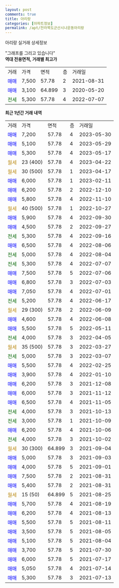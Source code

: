 ```yaml
---
layout: post
comments: true
title: 아리랑
categories: [아파트정보]
permalink: /apt/전라북도군산시나운동아리랑
---
```


아리랑 실거래 상세정보

<script type="text/javascript">
  google.charts.load('current', {'packages':['line', 'corechart']});
  google.charts.setOnLoadCallback(drawChart);

  function drawChart() {
    var data = new google.visualization.DataTable();
    data.addColumn('date', '거래일');
    data.addColumn('number', "매매");
    data.addColumn('number', "전세");
    data.addColumn('number', "전매");

    data.addRows([[new Date(Date.parse("2023-05-30")), 7200, null, null], [new Date(Date.parse("2023-05-29")), 5100, null, null], [new Date(Date.parse("2023-05-17")), 5300, null, null], [new Date(Date.parse("2023-04-22")), null, null, null], [new Date(Date.parse("2023-04-17")), null, null, null], [new Date(Date.parse("2023-02-11")), 6000, null, null], [new Date(Date.parse("2022-12-10")), 6200, null, null], [new Date(Date.parse("2022-11-10")), 5800, null, null], [new Date(Date.parse("2022-10-27")), null, null, null], [new Date(Date.parse("2022-09-30")), 5900, null, null], [new Date(Date.parse("2022-09-27")), 4500, null, null], [new Date(Date.parse("2022-09-16")), null, 5300, null], [new Date(Date.parse("2022-08-06")), 6500, null, null], [new Date(Date.parse("2022-08-04")), null, 5000, null], [new Date(Date.parse("2022-07-07")), null, 5300, null], [new Date(Date.parse("2022-07-06")), 7500, null, null], [new Date(Date.parse("2022-07-03")), 6800, null, null], [new Date(Date.parse("2022-07-01")), 7050, null, null], [new Date(Date.parse("2022-06-17")), null, 5200, null], [new Date(Date.parse("2022-06-09")), null, null, null], [new Date(Date.parse("2022-06-08")), 4600, null, null], [new Date(Date.parse("2022-05-11")), 5500, null, null], [new Date(Date.parse("2022-04-05")), null, 4000, null], [new Date(Date.parse("2022-03-27")), null, null, null], [new Date(Date.parse("2022-03-07")), null, 5000, null], [new Date(Date.parse("2022-02-25")), 5500, null, null], [new Date(Date.parse("2022-01-10")), 3900, null, null], [new Date(Date.parse("2021-12-08")), 6200, null, null], [new Date(Date.parse("2021-11-12")), 6000, null, null], [new Date(Date.parse("2021-11-05")), 6500, null, null], [new Date(Date.parse("2021-10-13")), null, 4000, null], [new Date(Date.parse("2021-10-09")), null, 3000, null], [new Date(Date.parse("2021-10-06")), 6200, null, null], [new Date(Date.parse("2021-10-02")), null, 4000, null], [new Date(Date.parse("2021-09-04")), null, null, null], [new Date(Date.parse("2021-09-03")), 5000, null, null], [new Date(Date.parse("2021-09-01")), 4000, null, null], [new Date(Date.parse("2021-08-31")), 7500, null, null], [new Date(Date.parse("2021-08-31")), 5400, null, null], [new Date(Date.parse("2021-08-25")), null, null, null], [new Date(Date.parse("2021-08-19")), 5700, null, null], [new Date(Date.parse("2021-08-13")), 6200, null, null], [new Date(Date.parse("2021-08-11")), 5500, null, null], [new Date(Date.parse("2021-08-05")), 3500, null, null], [new Date(Date.parse("2021-08-04")), 5100, null, null], [new Date(Date.parse("2021-07-30")), 3700, null, null], [new Date(Date.parse("2021-07-17")), 6000, null, null], [new Date(Date.parse("2021-07-14")), 5050, null, null], [new Date(Date.parse("2021-07-13")), 5300, null, null]]);

    var options = {
      hAxis: {
        format: 'yyyy/MM/dd'
      },    
      lineWidth: 0,
      pointsVisible: true,    
      title: '최근 1년간 유형별 실거래가 분포',
      legend: { position: 'bottom' }
    };

    var formatter = new google.visualization.NumberFormat({pattern:'###,###'} );
    formatter.format(data, 1);
    formatter.format(data, 2);
    
    setTimeout(function() {
        var chart = new google.visualization.LineChart(document.getElementById('columnchart_material'));
        chart.draw(data, (options));
        document.getElementById('loading').style.display = 'none';
    }, 200);
  }
</script>


<div id="loading" style="z-index:20; display: block; margin-left: 0px">"그래프를 그리고 있습니다"</div>
<div id="columnchart_material" style="width: 95%; margin-left: 0px; display: block"></div>
<!-- contents start -->
<b>역대 전용면적, 거래별 최고가</b>
<table class="sortable">
    <tr>
      <td>거래</td>
      <td>가격</td>
      <td>면적</td>
      <td>층</td>
      <td>거래일</td>
    </tr>
        <tr>
          <td><a style="color: blue">매매</a></td>
          <td>7,500</td>
          <td>57.78</td>
          <td>2</td>
          <td>2021-08-31</td>
        </tr>            <tr>
          <td><a style="color: blue">매매</a></td>
          <td>3,100</td>
          <td>64.899</td>
          <td>3</td>
          <td>2020-05-20</td>
        </tr>        
        <tr>
              <td><a style="color: darkgreen">전세</a></td>
              <td>5,300</td>
              <td>57.78</td>
              <td>4</td>
              <td>2022-07-07</td>
            </tr>        
    
</table>

<b>최근 1년간 거래 내역</b>

<table class="sortable">
    <tr>
      <td>거래</td>
      <td>가격</td>
      <td>면적</td>
      <td>층</td>
      <td>거래일</td>
    </tr>
    <tr>
      <td><a style="color: blue">매매</a></td>
      <td>7,200</td>
      <td>57.78</td>
      <td>4</td>
      <td>2023-05-30</td>
    </tr>          <tr>
      <td><a style="color: blue">매매</a></td>
      <td>5,100</td>
      <td>57.78</td>
      <td>4</td>
      <td>2023-05-29</td>
    </tr>          <tr>
      <td><a style="color: blue">매매</a></td>
      <td>5,300</td>
      <td>57.78</td>
      <td>4</td>
      <td>2023-05-17</td>
    </tr>          <tr>
      <td><a style="color: darkgoldenrod">월세</a></td>
      <td>23 (400)</td>
      <td>57.78</td>
      <td>4</td>
      <td>2023-04-22</td>
    </tr>          <tr>
      <td><a style="color: darkgoldenrod">월세</a></td>
      <td>30 (500)</td>
      <td>57.78</td>
      <td>1</td>
      <td>2023-04-17</td>
    </tr>          <tr>
      <td><a style="color: blue">매매</a></td>
      <td>6,000</td>
      <td>57.78</td>
      <td>1</td>
      <td>2023-02-11</td>
    </tr>          <tr>
      <td><a style="color: blue">매매</a></td>
      <td>6,200</td>
      <td>57.78</td>
      <td>2</td>
      <td>2022-12-10</td>
    </tr>          <tr>
      <td><a style="color: blue">매매</a></td>
      <td>5,800</td>
      <td>57.78</td>
      <td>4</td>
      <td>2022-11-10</td>
    </tr>          <tr>
      <td><a style="color: darkgoldenrod">월세</a></td>
      <td>40 (500)</td>
      <td>57.78</td>
      <td>1</td>
      <td>2022-10-27</td>
    </tr>          <tr>
      <td><a style="color: blue">매매</a></td>
      <td>5,900</td>
      <td>57.78</td>
      <td>4</td>
      <td>2022-09-30</td>
    </tr>          <tr>
      <td><a style="color: blue">매매</a></td>
      <td>4,500</td>
      <td>57.78</td>
      <td>2</td>
      <td>2022-09-27</td>
    </tr>          <tr>
      <td><a style="color: darkgreen">전세</a></td>
      <td>5,300</td>
      <td>57.78</td>
      <td>4</td>
      <td>2022-09-16</td>
    </tr>          <tr>
      <td><a style="color: blue">매매</a></td>
      <td>6,500</td>
      <td>57.78</td>
      <td>4</td>
      <td>2022-08-06</td>
    </tr>          <tr>
      <td><a style="color: darkgreen">전세</a></td>
      <td>5,000</td>
      <td>57.78</td>
      <td>4</td>
      <td>2022-08-04</td>
    </tr>          <tr>
      <td><a style="color: darkgreen">전세</a></td>
      <td>5,300</td>
      <td>57.78</td>
      <td>4</td>
      <td>2022-07-07</td>
    </tr>          <tr>
      <td><a style="color: blue">매매</a></td>
      <td>7,500</td>
      <td>57.78</td>
      <td>5</td>
      <td>2022-07-06</td>
    </tr>          <tr>
      <td><a style="color: blue">매매</a></td>
      <td>6,800</td>
      <td>57.78</td>
      <td>3</td>
      <td>2022-07-03</td>
    </tr>          <tr>
      <td><a style="color: blue">매매</a></td>
      <td>7,050</td>
      <td>57.78</td>
      <td>4</td>
      <td>2022-07-01</td>
    </tr>          <tr>
      <td><a style="color: darkgreen">전세</a></td>
      <td>5,200</td>
      <td>57.78</td>
      <td>4</td>
      <td>2022-06-17</td>
    </tr>          <tr>
      <td><a style="color: darkgoldenrod">월세</a></td>
      <td>29 (300)</td>
      <td>57.78</td>
      <td>2</td>
      <td>2022-06-09</td>
    </tr>          <tr>
      <td><a style="color: blue">매매</a></td>
      <td>4,600</td>
      <td>57.78</td>
      <td>4</td>
      <td>2022-06-08</td>
    </tr>          <tr>
      <td><a style="color: blue">매매</a></td>
      <td>5,500</td>
      <td>57.78</td>
      <td>5</td>
      <td>2022-05-11</td>
    </tr>          <tr>
      <td><a style="color: darkgreen">전세</a></td>
      <td>4,000</td>
      <td>57.78</td>
      <td>3</td>
      <td>2022-04-05</td>
    </tr>          <tr>
      <td><a style="color: darkgoldenrod">월세</a></td>
      <td>35 (500)</td>
      <td>57.78</td>
      <td>3</td>
      <td>2022-03-27</td>
    </tr>          <tr>
      <td><a style="color: darkgreen">전세</a></td>
      <td>5,000</td>
      <td>57.78</td>
      <td>3</td>
      <td>2022-03-07</td>
    </tr>          <tr>
      <td><a style="color: blue">매매</a></td>
      <td>5,500</td>
      <td>57.78</td>
      <td>4</td>
      <td>2022-02-25</td>
    </tr>          <tr>
      <td><a style="color: blue">매매</a></td>
      <td>3,900</td>
      <td>57.78</td>
      <td>4</td>
      <td>2022-01-10</td>
    </tr>          <tr>
      <td><a style="color: blue">매매</a></td>
      <td>6,200</td>
      <td>57.78</td>
      <td>3</td>
      <td>2021-12-08</td>
    </tr>          <tr>
      <td><a style="color: blue">매매</a></td>
      <td>6,000</td>
      <td>57.78</td>
      <td>3</td>
      <td>2021-11-12</td>
    </tr>          <tr>
      <td><a style="color: blue">매매</a></td>
      <td>6,500</td>
      <td>57.78</td>
      <td>4</td>
      <td>2021-11-05</td>
    </tr>          <tr>
      <td><a style="color: darkgreen">전세</a></td>
      <td>4,000</td>
      <td>57.78</td>
      <td>3</td>
      <td>2021-10-13</td>
    </tr>          <tr>
      <td><a style="color: darkgreen">전세</a></td>
      <td>3,000</td>
      <td>57.78</td>
      <td>1</td>
      <td>2021-10-09</td>
    </tr>          <tr>
      <td><a style="color: blue">매매</a></td>
      <td>6,200</td>
      <td>57.78</td>
      <td>4</td>
      <td>2021-10-06</td>
    </tr>          <tr>
      <td><a style="color: darkgreen">전세</a></td>
      <td>4,000</td>
      <td>57.78</td>
      <td>3</td>
      <td>2021-10-02</td>
    </tr>          <tr>
      <td><a style="color: darkgoldenrod">월세</a></td>
      <td>30 (300)</td>
      <td>64.899</td>
      <td>3</td>
      <td>2021-09-04</td>
    </tr>          <tr>
      <td><a style="color: blue">매매</a></td>
      <td>5,000</td>
      <td>57.78</td>
      <td>3</td>
      <td>2021-09-03</td>
    </tr>          <tr>
      <td><a style="color: blue">매매</a></td>
      <td>4,000</td>
      <td>57.78</td>
      <td>5</td>
      <td>2021-09-01</td>
    </tr>          <tr>
      <td><a style="color: blue">매매</a></td>
      <td>7,500</td>
      <td>57.78</td>
      <td>2</td>
      <td>2021-08-31</td>
    </tr>          <tr>
      <td><a style="color: blue">매매</a></td>
      <td>5,400</td>
      <td>57.78</td>
      <td>2</td>
      <td>2021-08-31</td>
    </tr>          <tr>
      <td><a style="color: darkgoldenrod">월세</a></td>
      <td>15 (50)</td>
      <td>64.899</td>
      <td>5</td>
      <td>2021-08-25</td>
    </tr>          <tr>
      <td><a style="color: blue">매매</a></td>
      <td>5,700</td>
      <td>57.78</td>
      <td>4</td>
      <td>2021-08-19</td>
    </tr>          <tr>
      <td><a style="color: blue">매매</a></td>
      <td>6,200</td>
      <td>57.78</td>
      <td>4</td>
      <td>2021-08-13</td>
    </tr>          <tr>
      <td><a style="color: blue">매매</a></td>
      <td>5,500</td>
      <td>57.78</td>
      <td>5</td>
      <td>2021-08-11</td>
    </tr>          <tr>
      <td><a style="color: blue">매매</a></td>
      <td>3,500</td>
      <td>57.78</td>
      <td>5</td>
      <td>2021-08-05</td>
    </tr>          <tr>
      <td><a style="color: blue">매매</a></td>
      <td>5,100</td>
      <td>57.78</td>
      <td>5</td>
      <td>2021-08-04</td>
    </tr>          <tr>
      <td><a style="color: blue">매매</a></td>
      <td>3,700</td>
      <td>57.78</td>
      <td>5</td>
      <td>2021-07-30</td>
    </tr>          <tr>
      <td><a style="color: blue">매매</a></td>
      <td>6,000</td>
      <td>57.78</td>
      <td>5</td>
      <td>2021-07-17</td>
    </tr>          <tr>
      <td><a style="color: blue">매매</a></td>
      <td>5,050</td>
      <td>57.78</td>
      <td>4</td>
      <td>2021-07-14</td>
    </tr>          <tr>
      <td><a style="color: blue">매매</a></td>
      <td>5,300</td>
      <td>57.78</td>
      <td>3</td>
      <td>2021-07-13</td>
    </tr>      </table>
<!-- contents end -->    

